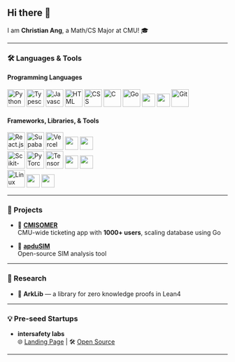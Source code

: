 ## Hi there 👋

I am **Christian Ang**, a Math/CS Major at CMU! 🎓  

---

### 🛠️ Languages & Tools

#### Programming Languages
<p>
  <img src="https://skillicons.dev/icons?i=python" alt="Python" height="40"/>
  <img src="https://skillicons.dev/icons?i=typescript" alt="Typescript" height="40"/>
  <img src="https://skillicons.dev/icons?i=javascript" alt="Javascript" height="40"/>
  <img src="https://skillicons.dev/icons?i=html" alt="HTML" height="40"/>
  <img src="https://skillicons.dev/icons?i=css" alt="CSS" height="40"/>
  <img src="https://skillicons.dev/icons?i=c" alt="C" height="40"/>
  <img src="https://skillicons.dev/icons?i=go" alt="Go" height="40"/>
  <img src="https://img.shields.io/badge/SML-red?style=for-the-badge&logo=databricks&logoColor=white" height="30"/>
  <img src="https://img.shields.io/badge/Lean-4B8BBE?style=for-the-badge&logo=leanpub&logoColor=white" height="30"/>
  <img src="https://skillicons.dev/icons?i=git" alt="Git" height="40"/>
</p>

#### Frameworks, Libraries, & Tools
<p>
  <img src="https://skillicons.dev/icons?i=react" alt="React.js" height="40"/>
  <img src="https://skillicons.dev/icons?i=supabase" alt="Supabase" height="40"/>
  <img src="https://skillicons.dev/icons?i=vercel" alt="Vercel" height="40"/>
  <img src="https://img.shields.io/badge/Axios-671ddf?style=for-the-badge&logo=axios&logoColor=white" height="30"/>
  <img src="https://img.shields.io/badge/FastAPI-009688?style=for-the-badge&logo=fastapi&logoColor=white" height="30"/>

  <br/>

  <img src="https://skillicons.dev/icons?i=sklearn" alt="Scikit-Learn" height="40"/>
  <img src="https://skillicons.dev/icons?i=pytorch" alt="PyTorch" height="40"/>
  <img src="https://skillicons.dev/icons?i=tensorflow" alt="TensorFlow" height="40"/>
  <img src="https://img.shields.io/badge/Annoy-7f5af0?style=for-the-badge&logoColor=white" height="30"/>
  <img src="https://img.shields.io/badge/Jenkins-D24939?style=for-the-badge&logo=jenkins&logoColor=white" height="30"/>

  <br/>

  <img src="https://skillicons.dev/icons?i=linux" alt="Linux" height="40"/>
  <img src="https://img.shields.io/badge/MCP%20Servers-3b82f6?style=for-the-badge&logo=serverfault&logoColor=white" height="30"/>
  <img src="https://img.shields.io/badge/Bytecode%20Translations-ff4500?style=for-the-badge&logoColor=white" height="30"/>
</p>

---

### 🚀 Projects

- 📱 **[CMISOMER](https://cmisomer.net)**  
  CMU-wide ticketing app with **1000+ users**, scaling database using Go  

- 🔬 **[apduSIM](https://github.com/porkboi/apduSIM)**  
  Open-source SIM analysis tool  

---

### 🧪 Research

- 📖 **ArkLib** — a library for zero knowledge proofs in Lean4

---

### 💡 Pre-seed Startups

- **intersafety labs**  
  🌐 [Landing Page](https://intersafety.pro) | 🛠️ [Open Source](https://github.com/intersafety)  

---
